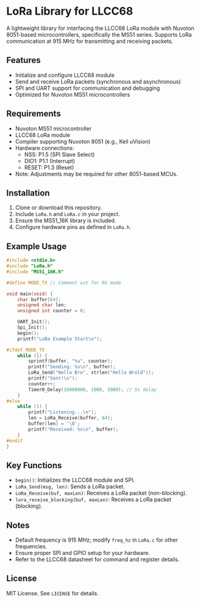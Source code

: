 # LoRa Library for LLCC68

A lightweight library for interfacing the LLCC68 LoRa module with Nuvoton 8051-based microcontrollers, specifically the MS51 series. Supports LoRa communication at 915 MHz for transmitting and receiving packets.

## Features
- Initialize and configure LLCC68 module
- Send and receive LoRa packets (synchronous and asynchronous)
- SPI and UART support for communication and debugging
- Optimized for Nuvoton MS51 microcontrollers

## Requirements
- Nuvoton MS51 microcontroller
- LLCC68 LoRa module
- Compiler supporting Nuvoton 8051 (e.g., Keil uVision)
- Hardware connections:
  - NSS: P1.5 (SPI Slave Select)
  - DIO1: P1.1 (Interrupt)
  - RESET: P1.3 (Reset)
- Note: Adjustments may be required for other 8051-based MCUs.

## Installation
1. Clone or download this repository.
2. Include `LoRa.h` and `LoRa.c` in your project.
3. Ensure the MS51_16K library is included.
4. Configure hardware pins as defined in `LoRa.h`.

## Example Usage
```c
#include <stdio.h>
#include "LoRa.h"
#include "MS51_16K.h"

#define MODE_TX // Comment out for RX mode

void main(void) {
    char buffer[64];
    unsigned char len;
    unsigned int counter = 0;

    UART_Init();
    Spi_Init();
    begin();
    printf("LoRa Example Start\n");

#ifdef MODE_TX
    while (1) {
        sprintf(buffer, "%u", counter);
        printf("Sending: %s\n", buffer);
        LoRa_Send("Hello Bro", strlen("Hello Wrold"));
        printf("Sent!\n");
        counter++;
        Timer0_Delay(16000000, 1000, 5000); // 5s delay
    }
#else
    while (1) {
        printf("Listening...\n");
        len = LoRa_Receive(buffer, 64);
        buffer[len] = '\0';
        printf("Received: %s\n", buffer);
    }
#endif
}
```

## Key Functions
- `begin()`: Initializes the LLCC68 module and SPI.
- `LoRa_Send(msg, len)`: Sends a LoRa packet.
- `LoRa_Receive(buf, maxLen)`: Receives a LoRa packet (non-blocking).
- `lora_receive_blocking(buf, maxLen)`: Receives a LoRa packet (blocking).

## Notes
- Default frequency is 915 MHz; modify `freq_hz` in `LoRa.c` for other frequencies.
- Ensure proper SPI and GPIO setup for your hardware.
- Refer to the LLCC68 datasheet for command and register details.

## License
MIT License. See `LICENSE` for details.
